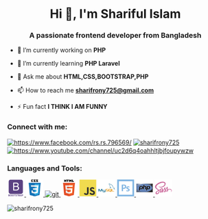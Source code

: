 <h1 align="center">Hi 👋, I'm Shariful Islam</h1>
<h3 align="center">A passionate frontend developer from Bangladesh</h3>

- 🔭 I’m currently working on **PHP**

- 🌱 I’m currently learning **PHP Laravel**

- 💬 Ask me about **HTML,CSS,BOOTSTRAP,PHP**

- 📫 How to reach me **sharifrony725@gmail.com**

- ⚡ Fun fact **I THINK I AM FUNNY**

<h3 align="left">Connect with me:</h3>
<p align="left">
<a href="https://fb.com/https://www.facebook.com/rs.rs.796569/" target="blank"><img align="center" src="https://cdn.jsdelivr.net/npm/simple-icons@3.0.1/icons/facebook.svg" alt="https://www.facebook.com/rs.rs.796569/" height="30" width="40" /></a>
<a href="https://instagram.com/sharifrony725" target="blank"><img align="center" src="https://cdn.jsdelivr.net/npm/simple-icons@3.0.1/icons/instagram.svg" alt="sharifrony725" height="30" width="40" /></a>
<a href="https://www.youtube.com/c/https://www.youtube.com/channel/uc2d6q4oahhltjbjfoupywzw" target="blank"><img align="center" src="https://cdn.jsdelivr.net/npm/simple-icons@3.0.1/icons/youtube.svg" alt="https://www.youtube.com/channel/uc2d6q4oahhltjbjfoupywzw" height="30" width="40" /></a>
</p>

<h3 align="left">Languages and Tools:</h3>
<p align="left"> <a href="https://getbootstrap.com" target="_blank"> <img src="https://raw.githubusercontent.com/devicons/devicon/master/icons/bootstrap/bootstrap-plain-wordmark.svg" alt="bootstrap" width="40" height="40"/> </a> <a href="https://www.w3schools.com/css/" target="_blank"> <img src="https://raw.githubusercontent.com/devicons/devicon/master/icons/css3/css3-original-wordmark.svg" alt="css3" width="40" height="40"/> </a> <a href="https://git-scm.com/" target="_blank"> <img src="https://www.vectorlogo.zone/logos/git-scm/git-scm-icon.svg" alt="git" width="40" height="40"/> </a> <a href="https://www.w3.org/html/" target="_blank"> <img src="https://raw.githubusercontent.com/devicons/devicon/master/icons/html5/html5-original-wordmark.svg" alt="html5" width="40" height="40"/> </a> <a href="https://developer.mozilla.org/en-US/docs/Web/JavaScript" target="_blank"> <img src="https://raw.githubusercontent.com/devicons/devicon/master/icons/javascript/javascript-original.svg" alt="javascript" width="40" height="40"/> </a> <a href="https://www.mysql.com/" target="_blank"> <img src="https://raw.githubusercontent.com/devicons/devicon/master/icons/mysql/mysql-original-wordmark.svg" alt="mysql" width="40" height="40"/> </a> <a href="https://www.photoshop.com/en" target="_blank"> <img src="https://raw.githubusercontent.com/devicons/devicon/master/icons/photoshop/photoshop-line.svg" alt="photoshop" width="40" height="40"/> </a> <a href="https://www.php.net" target="_blank"> <img src="https://raw.githubusercontent.com/devicons/devicon/master/icons/php/php-original.svg" alt="php" width="40" height="40"/> </a> <a href="https://sass-lang.com" target="_blank"> <img src="https://raw.githubusercontent.com/devicons/devicon/master/icons/sass/sass-original.svg" alt="sass" width="40" height="40"/> </a> </p>

<p><img align="center" src="https://github-readme-stats.vercel.app/api/top-langs?username=sharifrony725&show_icons=true&locale=en&layout=compact" alt="sharifrony725" /></p>
